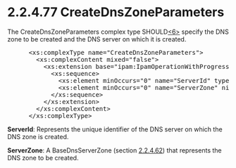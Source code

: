 <html dir="LTR" xmlns:mshelp="http://msdn.microsoft.com/mshelp" xmlns:ddue="http://ddue.schemas.microsoft.com/authoring/2003/5" xmlns:xlink="http://www.w3.org/1999/xlink" xmlns:tool="http://www.microsoft.com/tooltip">
 <body>
 <div id="header">
 <h1 class="heading">2.2.4.77 CreateDnsZoneParameters</h1>
 </div>
 <div id="mainSection">
 <div id="mainBody">
 <div id="allHistory" class="saveHistory"></div>
 <div id="sectionSection0" class="section" name="collapseableSection">
 

<p>The CreateDnsZoneParameters complex type SHOULD<a id="Appendix_A_Target_6"></a><a href="3b257e05-6300-4286-a090-0f9949d290bf.md#Appendix_A_6" aria-label="Product behavior note 6">&lt;6&gt;</a> specify the DNS zone to be
created and the DNS server on which it is created.</p>

<dl>
<dd>
<div><pre> &lt;xs:complexType name=&quot;CreateDnsZoneParameters&quot;&gt;
   &lt;xs:complexContent mixed=&quot;false&quot;&gt;
     &lt;xs:extension base=&quot;ipam:IpamOperationWithProgressParameters&quot;&gt;
       &lt;xs:sequence&gt;
         &lt;xs:element minOccurs=&quot;0&quot; name=&quot;ServerId&quot; type=&quot;xsd:long&quot; /&gt;
         &lt;xs:element minOccurs=&quot;0&quot; name=&quot;ServerZone&quot; nillable=&quot;true&quot; type=&quot;ipam:BaseDnsServerZone&quot; /&gt;
       &lt;/xs:sequence&gt;
     &lt;/xs:extension&gt;
   &lt;/xs:complexContent&gt;
 &lt;/xs:complexType&gt;
</pre></div>
</dd></dl>

<p><b>ServerId</b>: Represents the unique identifier of
the DNS server on which the DNS zone is created.</p>

<p><b>ServerZone</b>: A BaseDnsServerZone (section <a href="3efe1c11-c589-47d4-9bdf-8122ae8d0747.md">2.2.4.62</a>) that represents
the DNS zone to be created.</p>


 </div>
 </div>
 </div>
 </body>
</html>